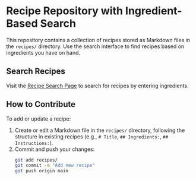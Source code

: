 # Recipe Repository with Ingredient-Based Search

This repository contains a collection of recipes stored as Markdown files in the `recipes/` directory. Use the search interface to find recipes based on ingredients you have on hand.

## Search Recipes
Visit the [Recipe Search Page](https://phuchungbhutia.github.io/recipe-repo/) to search for recipes by entering ingredients.

## How to Contribute
To add or update a recipe:
1. Create or edit a Markdown file in the `recipes/` directory, following the structure in existing recipes (e.g., `# Title`, `## Ingredients:`, `## Instructions:`).
2. Commit and push your changes:
   ```bash
   git add recipes/
   git commit -m "Add new recipe"
   git push origin main